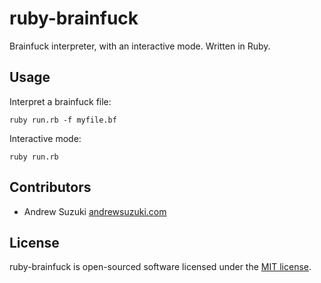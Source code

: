 # ruby-brainfuck

Brainfuck interpreter, with an interactive mode. Written in Ruby.

## Usage

Interpret a brainfuck file:

    ruby run.rb -f myfile.bf

Interactive mode:

    ruby run.rb

## Contributors

* Andrew Suzuki [andrewsuzuki.com](http://andrewsuzuki.com)

## License

ruby-brainfuck is open-sourced software licensed under the [MIT license](http://opensource.org/licenses/MIT).

